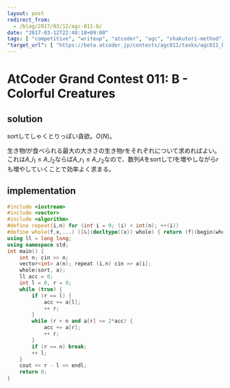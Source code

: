 ```yaml
---
layout: post
redirect_from:
  - /blog/2017/03/12/agc-011-b/
date: "2017-03-12T22:48:18+09:00"
tags: [ "competitive", "writeup", "atcoder", "agc", "shakutori-method", "greedy" ]
"target_url": [ "https://beta.atcoder.jp/contests/agc011/tasks/agc011_b" ]
---
```


# AtCoder Grand Contest 011: B - Colorful Creatures

## solution

sortしてしゃくとりっぽい貪欲。$O(N)$。

生き物$l$が食べられる最大の大きさの生き物$r$をそれぞれについて求めればよい。
これは$A\_{l_1} \le A\_{l_2}$ならば$A\_{r_1} \le A\_{r_2}$なので、数列$A$をsortして$l$を増やしながら$r$も増やしていくことで効率よく求まる。

## implementation

``` c++
#include <iostream>
#include <vector>
#include <algorithm>
#define repeat(i,n) for (int i = 0; (i) < int(n); ++(i))
#define whole(f,x,...) ([&](decltype((x)) whole) { return (f)(begin(whole), end(whole), ## __VA_ARGS__); })(x)
using ll = long long;
using namespace std;
int main() {
    int n; cin >> n;
    vector<int> a(n); repeat (i,n) cin >> a[i];
    whole(sort, a);
    ll acc = 0;
    int l = 0, r = 0;
    while (true) {
        if (r == l) {
            acc += a[l];
            ++ r;
        }
        while (r < n and a[r] <= 2*acc) {
            acc += a[r];
            ++ r;
        }
        if (r == n) break;
        ++ l;
    }
    cout << r - l << endl;
    return 0;
}
```
